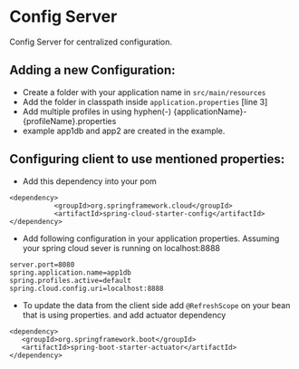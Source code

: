 # Config Server
Config Server for centralized configuration.

Adding a new Configuration:
-----------------------------
 * Create a folder with your application name in `src/main/resources`
 * Add the folder in classpath inside `application.properties` [line 3]
 * Add multiple profiles in using hyphen(-) {applicationName}-{profileName}.properties
 * example app1db and app2 are created in the example.

Configuring client to use mentioned properties:
-----------------------------
 
 * Add this dependency into your pom
 
 ```code
 <dependency>
            <groupId>org.springframework.cloud</groupId>
            <artifactId>spring-cloud-starter-config</artifactId>
 </dependency>
 ```
 
 * Add following configuration in your application properties. Assuming your spring cloud sever is running on localhost:8888
 
 ```code
 server.port=8080
 spring.application.name=app1db
 spring.profiles.active=default
 spring.cloud.config.uri=localhost:8888
 ```
 * To update the data from the client side add `@RefreshScope` on your bean that is using properties.
 and add actuator dependency

 ```code
 <dependency>
 	<groupId>org.springframework.boot</groupId>
	<artifactId>spring-boot-starter-actuator</artifactId>
 </dependency>
 ```